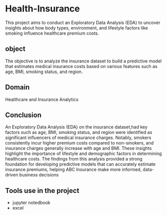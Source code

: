 # Health-Insurance
This project aims to conduct an Exploratory Data Analysis (EDA) to uncover insights about how body types, environment, and lifestyle factors like smoking influence healthcare premium costs.
## object
The objective is to analyze the insurance dataset to build a predictive model that estimates medical insurance costs based on various features such as age, BMI, smoking status, and region.
## Domain
Healthcare and Insurance Analytics
## Conclusion
An Exploratory Data Analysis (EDA) on the insurance dataset,had key factors such as age, BMI, smoking status, and region were identified as significant influencers of medical insurance charges. Notably, smokers consistently incur higher premium costs compared to non-smokers, and insurance charges generally increase with age and BMI. These insights highlight the importance of lifestyle and demographic factors in determining healthcare costs. The findings from this analysis provided a strong foundation for developing predictive models that can accurately estimate insurance premiums, helping ABC Insurance make more informed, data-driven business decisions
## Tools use in the project
- jupyter notedbook
- excel
  
